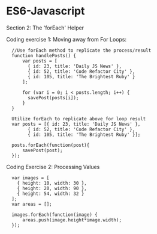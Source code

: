 # ES6-Javascript

Section 2: The 'forEach' Helper 

Coding exercise 1: Moving away from For Loops:

      //Use forEach method to replicate the process/result
      function handlePosts() {
          var posts = [
            { id: 23, title: 'Daily JS News' },
            { id: 52, title: 'Code Refactor City' },
            { id: 105, title: 'The Brightest Ruby' }
          ];

          for (var i = 0; i < posts.length; i++) {
            savePost(posts[i]);
          }
      }

      Utilize forEach to replicate above for loop result
      var posts = [{ id: 23, title: 'Daily JS News' },
            { id: 52, title: 'Code Refactor City' },
            { id: 105, title: 'The Brightest Ruby' }];

      posts.forEach(function(post){
          savePost(post);
      });
      
 Coding Exercise 2: Processing Values
 
      var images = [
        { height: 10, width: 30 },
        { height: 20, width: 90 },
        { height: 54, width: 32 }
      ];
      var areas = [];

      images.forEach(function(image) {
          areas.push(image.height*image.width);
      });
